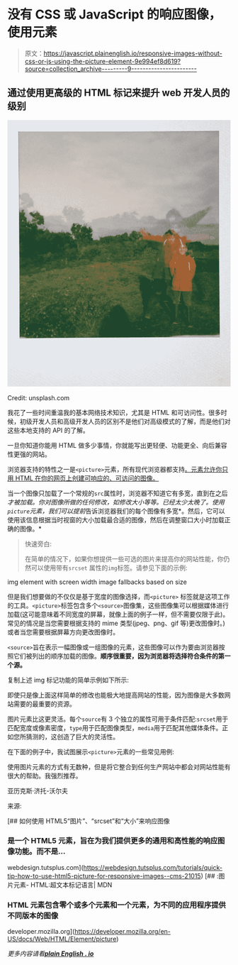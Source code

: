# 没有 CSS 或 JavaScript 的响应图像，使用<picture>元素</picture>

> 原文：<https://javascript.plainenglish.io/responsive-images-without-css-or-js-using-the-picture-element-9e994ef8d619?source=collection_archive---------9----------------------->

## 通过使用更高级的 HTML 标记来提升 web 开发人员的级别

![](img/18fe09e6ed8f9201eed9c5550b0dbdbc.png)

Credit: unsplash.com

我花了一些时间重温我的基本网络技术知识，尤其是 HTML 和可访问性。很多时候，初级开发人员和高级开发人员的区别不是他们对高级模式的了解，而是他们对这些本地支持的 API 的了解。

一旦你知道你能用 HTML 做多少事情，你就能写出更轻便、功能更全、向后兼容性更强的网站。

浏览器支持的特性之一是`<picture>`元素，所有现代浏览器都支持[。元素允许你只用 HTML 在你的网页上创建可响应的、可访问的图像。](https://caniuse.com/picture)

当一个图像只加载了一个常规的`src`属性时，浏览器不知道它有多宽，直到在之后*才被加载。你对图像所做的任何修改，如修改大小等等。已经太少太晚了。使用`picture`元素，我们可以提前*告诉浏览器我们的每个图像有多宽*。然后，它可以使用该信息根据当时视窗的大小加载最合适的图像，然后在调整窗口大小时加载正确的图像。*

> 快速旁白:
> 
> 在简单的情况下，如果你想提供一些可选的图片来提高你的网站性能，你仍然可以使用带有`srcset` 属性的`img`标签。请参见下面的示例:

img element with screen width image fallbacks based on size

但是我们想要做的不仅仅是基于宽度的图像选择，而`<picture>` 标签就是这项工作的工具。`<picture>`标签包含多个`<source>`图像集，这些图像集可以根据媒体进行加载(这可能意味着不同宽度的屏幕，就像上面的例子一样，但不需要仅限于此)。常见的情况是当您需要根据支持的 mime 类型(jpeg、png、gif 等)更改图像时。)或者当您需要根据屏幕方向更改图像时。

`<source>`旨在表示一幅图像或一组图像的元素，这些图像可以作为要由浏览器按照它们被列出的顺序加载的图像。**顺序很重要，因为浏览器将选择符合条件的第一个源。**

复制上述 img 标记功能的简单示例如下所示:

即使只是像上面这样简单的修改也能极大地提高网站的性能，因为图像是大多数网站需要的最重要的资源。

图片元素比这更灵活。每个`source`有 3 个独立的属性可用于条件匹配:`srcset`用于匹配宽度或像素密度，`type`用于匹配图像类型，`media`用于匹配其他媒体条件。正如您所猜测的，这创造了巨大的灵活性。

在下面的例子中，我试图展示`<picture>`元素的一些常见用例:

使用图片元素的方式有无数种，但是将它整合到任何生产网站中都会对网站性能有很大的帮助。我强烈推荐。

亚历克斯·济托-沃尔夫

来源:

[](https://webdesign.tutsplus.com/tutorials/quick-tip-how-to-use-html5-picture-for-responsive-images--cms-21015) [## 如何使用 HTML5“图片”、“srcset”和“大小”来响应图像

### 是一个 HTML5 元素，旨在为我们提供更多的通用和高性能的响应图像功能。而不是…

webdesign.tutsplus.com](https://webdesign.tutsplus.com/tutorials/quick-tip-how-to-use-html5-picture-for-responsive-images--cms-21015) [](https://developer.mozilla.org/en-US/docs/Web/HTML/Element/picture) [## :图片元素- HTML:超文本标记语言| MDN

### HTML 元素包含零个或多个元素和一个元素，为不同的应用程序提供不同版本的图像

developer.mozilla.org](https://developer.mozilla.org/en-US/docs/Web/HTML/Element/picture) 

*更多内容请看*[***plain English . io***](http://plainenglish.io/)